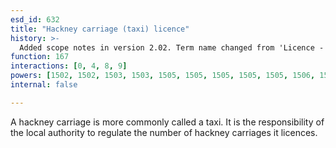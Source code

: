 ```yaml
---
esd_id: 632
title: "Hackney carriage (taxi) licence"
history: >-
  Added scope notes in version 2.02. Term name changed from 'Licence - hackney carriage (taxi)' to 'Licences - hackney carriages (taxis)' in version 3.00. Name changed to 'Hackney carriage (taxi) licence' in version 4.00.
function: 167
interactions: [0, 4, 8, 9]
powers: [1502, 1502, 1503, 1503, 1505, 1505, 1505, 1505, 1505, 1506, 1506, 1506, 1506, 1507, 1507, 1507, 1507, 1509, 1509, 1509, 1509, 1509, 1510, 1510, 1510, 1510, 1510, 1511, 1511, 1516, 1516, 1517, 1517, 1517, 1517, 1517, 2189, 2190, 2191, 2193, 2193, 2193, 2193, 3142, 3142, 3142, 3142, 3142, 3142]
internal: false

---
```


A hackney carriage is more commonly called a taxi. It is the responsibility of the local authority to regulate the number of hackney carriages it licences.

